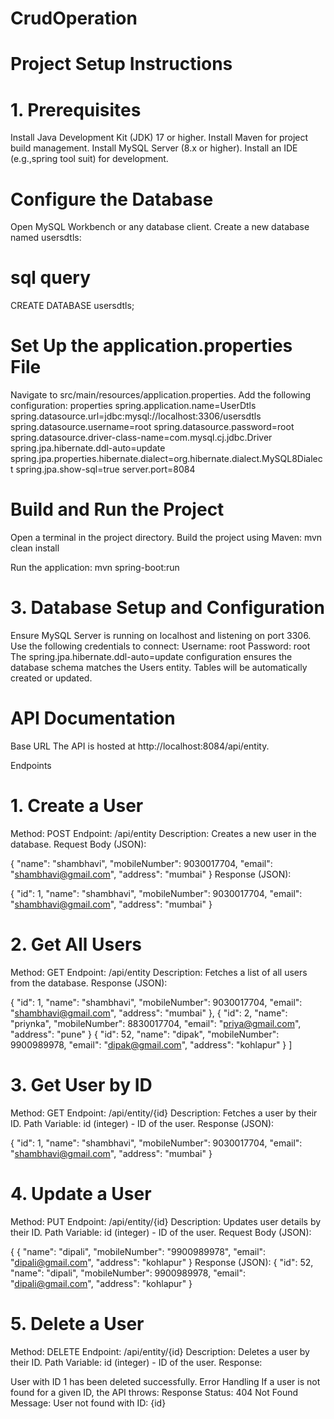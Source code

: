 # CrudOperation
# Project Setup Instructions
 # 1. Prerequisites
Install Java Development Kit (JDK) 17 or higher.
Install Maven for project build management.
Install MySQL Server (8.x or higher).
Install an IDE (e.g.,spring tool suit) for development.

# Configure the Database
Open MySQL Workbench or any database client.
Create a new database named usersdtls:
# sql query
CREATE DATABASE usersdtls;

# Set Up the application.properties File
Navigate to src/main/resources/application.properties.
Add the following configuration:
properties
spring.application.name=UserDtls
spring.datasource.url=jdbc:mysql://localhost:3306/usersdtls
spring.datasource.username=root
spring.datasource.password=root
spring.datasource.driver-class-name=com.mysql.cj.jdbc.Driver
spring.jpa.hibernate.ddl-auto=update
spring.jpa.properties.hibernate.dialect=org.hibernate.dialect.MySQL8Dialect
spring.jpa.show-sql=true
server.port=8084

# Build and Run the Project
Open a terminal in the project directory.
Build the project using Maven:
mvn clean install

Run the application:
mvn spring-boot:run

# 3. Database Setup and Configuration
Ensure MySQL Server is running on localhost and listening on port 3306.
Use the following credentials to connect:
Username: root
Password: root
The spring.jpa.hibernate.ddl-auto=update configuration ensures the database schema matches the Users entity. Tables will be automatically created or updated.

# API Documentation
Base URL
The API is hosted at http://localhost:8084/api/entity.

Endpoints
# 1. Create a User
Method: POST
Endpoint: /api/entity
Description: Creates a new user in the database.
Request Body (JSON):

{
        "name": "shambhavi",
        "mobileNumber": 9030017704,
        "email": "shambhavi@gmail.com",
        "address": "mumbai"
}
Response (JSON):


{
  "id": 1,
   "name": "shambhavi",
   "mobileNumber": 9030017704,
   "email": "shambhavi@gmail.com",
   "address": "mumbai"
}

# 2. Get All Users
Method: GET
Endpoint: /api/entity
Description: Fetches a list of all users from the database.
Response (JSON):

{
        "id": 1,
        "name": "shambhavi",
        "mobileNumber": 9030017704,
        "email": "shambhavi@gmail.com",
        "address": "mumbai"
    },
    {
        "id": 2,
        "name": "priynka",
        "mobileNumber": 8830017704,
        "email": "priya@gmail.com",
        "address": "pune"
    }
    {
        "id": 52,
        "name": "dipak",
        "mobileNumber": 9900989978,
        "email": "dipak@gmail.com",
        "address": "kohlapur"
    }
]
    
# 3. Get User by ID
Method: GET
Endpoint: /api/entity/{id}
Description: Fetches a user by their ID.
Path Variable: id (integer) - ID of the user.
Response (JSON):

{
        "id": 1,
        "name": "shambhavi",
        "mobileNumber": 9030017704,
        "email": "shambhavi@gmail.com",
        "address": "mumbai"
}

# 4. Update a User
Method: PUT
Endpoint: /api/entity/{id}
Description: Updates user details by their ID.
Path Variable: id (integer) - ID of the user.
Request Body (JSON):

{
        {
    "name": "dipali",
    "mobileNumber": "9900989978",
    "email": "dipali@gmail.com",
    "address": "kohlapur"
}
Response (JSON):
{
    "id": 52,
    "name": "dipali",
    "mobileNumber": 9900989978,
    "email": "dipali@gmail.com",
    "address": "kohlapur"
}


# 5. Delete a User
Method: DELETE
Endpoint: /api/entity/{id}
Description: Deletes a user by their ID.
Path Variable: id (integer) - ID of the user.
Response:

User with ID 1 has been deleted successfully.
Error Handling
If a user is not found for a given ID, the API throws:
Response Status: 404 Not Found
Message: User not found with ID: {id}

